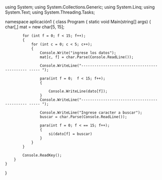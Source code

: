 using System;
using System.Collections.Generic;
using System.Linq;
using System.Text;
using System.Threading.Tasks;

namespace aplicación1
{
    class Program
    {
        static void Main(string[] args)
        {
            char[,] mat = new char[5, 15];

            for (int f = 0; f < 15; f++);
            {
                for (int c = 0; c < 5; c++);
                {
                    Console.Write("ingrese los datos");
                    mat[c, f] = char.Parse(Console.ReadLine());

                    Console.WriteLine("--------------------------------------------- ----- ");

                    para(int f = 0;  f < 15; f++);
                    {

                        Console.WriteLine(dato[f]);
                    }
                    Console.WriteLine("--------------------------------------------- ----- ");

                    Console.WriteLine("Ingrese caracter a buscar");
                    buscar = char.Parse(Console.ReadLine());

                    para(int f = 0; f < == 15; f++);
                    {
                        si(dato[f] = buscar)
                    }
                }
            }

            Console.ReadKey();
        }
    }
}
